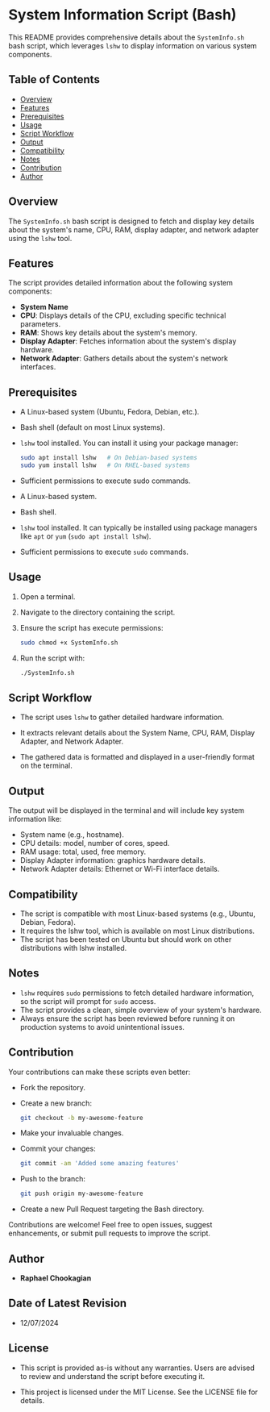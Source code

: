 # System Information Script (Bash)

This README provides comprehensive details about the `SystemInfo.sh` bash script, which leverages `lshw` to display information on various system components.

## **Table of Contents**

- [Overview](#overview)
- [Features](#features)
- [Prerequisites](#prerequisites)
- [Usage](#usage)
- [Script Workflow](#script-workflow)
- [Output](#output)
- [Compatibility](#compatibility)
- [Notes](#notes)
- [Contribution](#contribution)
- [Author](#author)

## **Overview**

The `SystemInfo.sh` bash script is designed to fetch and display key details about the system's name, CPU, RAM, display adapter, and network adapter using the `lshw` tool.

## **Features**

The script provides detailed information about the following system components:

- **System Name**
- **CPU**: Displays details of the CPU, excluding specific technical parameters.
- **RAM**: Shows key details about the system's memory.
- **Display Adapter**: Fetches information about the system's display hardware.
- **Network Adapter**: Gathers details about the system's network interfaces.

## **Prerequisites**

- A Linux-based system (Ubuntu, Fedora, Debian, etc.).

- Bash shell (default on most Linux systems).

- `lshw` tool installed. You can install it using your package manager:

  ```bash
  sudo apt install lshw   # On Debian-based systems
  sudo yum install lshw   # On RHEL-based systems
  ```

- Sufficient permissions to execute sudo commands.

- A Linux-based system.
- Bash shell.
- `lshw` tool installed. It can typically be installed using package managers like `apt` or `yum` (`sudo apt install lshw`).
- Sufficient permissions to execute `sudo` commands.

## **Usage**

1. Open a terminal.
2. Navigate to the directory containing the script.
3. Ensure the script has execute permissions:

    ```bash
    sudo chmod +x SystemInfo.sh
    ```

4. Run the script with:

    ```bash
    ./SystemInfo.sh
    ```

## **Script Workflow**

- The script uses `lshw` to gather detailed hardware information.

- It extracts relevant details about the System Name, CPU, RAM, Display Adapter, and Network Adapter.

- The gathered data is formatted and displayed in a user-friendly format on the terminal.

## **Output**

The output will be displayed in the terminal and will include key system information like:

- System name (e.g., hostname).
- CPU details: model, number of cores, speed.
- RAM usage: total, used, free memory.
- Display Adapter information: graphics hardware details.
- Network Adapter details: Ethernet or Wi-Fi interface details.

## **Compatibility**

- The script is compatible with most Linux-based systems (e.g., Ubuntu, Debian, Fedora).
- It requires the lshw tool, which is available on most Linux distributions.
- The script has been tested on Ubuntu but should work on other distributions with lshw installed.

## Notes

- `lshw` requires `sudo` permissions to fetch detailed hardware information, so the script will prompt for `sudo` access.
- The script provides a clean, simple overview of your system's hardware.
- Always ensure the script has been reviewed before running it on production systems to avoid unintentional issues.

## **Contribution**

Your contributions can make these scripts even better:

- Fork the repository.
- Create a new branch:

  ```bash
  git checkout -b my-awesome-feature
  ```

- Make your invaluable changes.
- Commit your changes:

  ```bash
  git commit -am 'Added some amazing features'
  ```

- Push to the branch:

  ```bash
  git push origin my-awesome-feature
  ```

- Create a new Pull Request targeting the Bash directory.

Contributions are welcome! Feel free to open issues, suggest enhancements, or submit pull requests to improve the script.

## **Author**

- **Raphael Chookagian**

## **Date of Latest Revision**

- 12/07/2024

## **License**

- This script is provided as-is without any warranties. Users are advised to review and understand the script before executing it.

- This project is licensed under the MIT License. See the LICENSE file for details.
